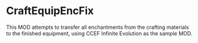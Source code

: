 # CraftEquipEncFix

This MOD attempts to transfer all enchantments from the crafting materials to the finished equipment, using CCEF Infinite Evolution as the sample MOD.
